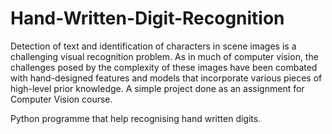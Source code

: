 # Hand-Written-Digit-Recognition
Detection of text and identification of characters in scene images is a challenging
visual recognition problem. As in much of computer vision, the challenges posed by
the complexity of these images have been combated with hand-designed features
and models that incorporate various pieces of high-level prior knowledge.
A simple project done as an assignment for Computer Vision course.


Python programme that help recognising hand written digits. 


